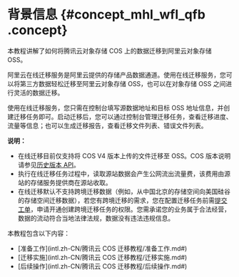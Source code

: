 # 背景信息 {#concept_mhl_wfl_qfb .concept}

本教程讲解了如何将腾讯云对象存储 COS 上的数据迁移到阿里云对象存储 OSS。

阿里云在线迁移服务是阿里云提供的存储产品数据通道。使用在线迁移服务，您可以将第三方数据轻松迁移至阿里云对象存储 OSS，也可以在对象存储 OSS 之间进行灵活的数据迁移。

使用在线迁移服务，您只需在控制台填写源数据地址和目标 OSS 地址信息，并创建迁移任务即可。启动迁移后，您可以通过控制台管理迁移任务，查看迁移进度、流量等信息；也可以生成迁移报告，查看迁移文件列表、错误文件列表。

**说明：** 

-   在线迁移目前仅支持将 COS V4 版本上传的文件迁移至 OSS。COS 版本说明请参见[历史版本 API](https://cloud.tencent.com/document/product/436/6052)。
-   执行在线迁移任务过程中，读取源站数据会产生公网流出流量费，该费用由源站的存储服务提供商在源站收取。
-   在线迁移默认不支持跨境迁移数据（例如，从中国北京的存储空间向美国硅谷的存储空间迁移数据），若您有跨境迁移的需求，您在配置迁移任务前需[提交工单](https://selfservice.console.aliyun.com)，申请开通创建跨境迁移任务的权限。您需承诺您的业务属于合法经营，数据的流动符合当地法律法规，数据没有违法违规信息。

本教程包含以下内容：

-   [准备工作](intl.zh-CN/腾讯云 COS 迁移教程/准备工作.md#)
-   [迁移实施](intl.zh-CN/腾讯云 COS 迁移教程/迁移实施.md#)
-   [后续操作](intl.zh-CN/腾讯云 COS 迁移教程/后续操作.md#)

